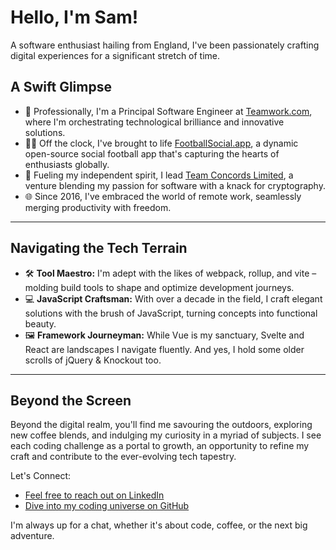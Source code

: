 # Hello, I'm Sam!

A software enthusiast hailing from England, I've been passionately crafting digital experiences for a significant stretch of time.

## A Swift Glimpse

- 🦫 Professionally, I'm a Principal Software Engineer at [Teamwork.com](https://github.com/Teamwork), where I'm orchestrating technological brilliance and innovative solutions.
- 👨‍💻 Off the clock, I've brought to life [FootballSocial.app](https://footballsocial.app), a dynamic open-source social football app that's capturing the hearts of enthusiasts globally.
- 🧬 Fueling my independent spirit, I lead [Team Concords Limited](https://www.teamconcords.com/), a venture blending my passion for software with a knack for cryptography.
- 🌐 Since 2016, I've embraced the world of remote work, seamlessly merging productivity with freedom.

---

## Navigating the Tech Terrain

- 🛠️ **Tool Maestro:** I'm adept with the likes of webpack, rollup, and vite – molding build tools to shape and optimize development journeys.
- 💻 **JavaScript Craftsman:** With over a decade in the field, I craft elegant solutions with the brush of JavaScript, turning concepts into functional beauty.
- 🖼️ **Framework Journeyman:** While Vue is my sanctuary, Svelte and React are landscapes I navigate fluently. And yes, I hold some older scrolls of jQuery & Knockout too.

---

## Beyond the Screen

Beyond the digital realm, you'll find me savouring the outdoors, exploring new coffee blends, and indulging my curiosity in a myriad of subjects. I see each coding challenge as a portal to growth, an opportunity to refine my craft and contribute to the ever-evolving tech tapestry.

Let's Connect:

- [Feel free to reach out on LinkedIn](https://www.linkedin.com/in/samternent/)
- [Dive into my coding universe on GitHub](https://github.com/samternent/home)

I'm always up for a chat, whether it's about code, coffee, or the next big adventure.
